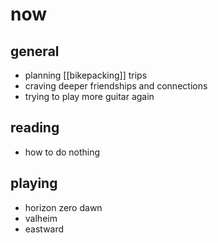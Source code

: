 # now

## general
* planning [[bikepacking]] trips
* craving deeper friendships and connections
* trying to play more guitar again

## reading
* how to do nothing

## playing
* horizon zero dawn
* valheim
* eastward
